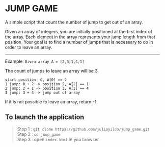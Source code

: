 # JUMP GAME

A simple script that count the number of jump to get out of an array.


Given an array of integers, you are initially positioned at the first index of the array.
Each element in the array represents your jump length from that position.
Your goal is to find a number of jumps that is necessary to do in order to leave an array.

-------

Example:
`Given array A = [2,3,1,4,1]`
 
The count of jumps to leave an array will be 3.
 
`start position: 0, A[0] == 2` <br>
`1 jump: 0 + 2 -> position 2, A[2] == 1` <br>
`2 jump: 2 + 1 -> position 3, A[3] == 4` <br>
`3 jump: 3 + 4 -> jump out of array` <br>
 
If it is not possible to leave an array, return -1.
 

## To launch the application 

> Step 1 : `git clone https://github.com/julioyildo/jump_game.git`  <br>
> Step 2 : `cd jump_game`  <br>
> Step 3 : open `index.html` in you browser